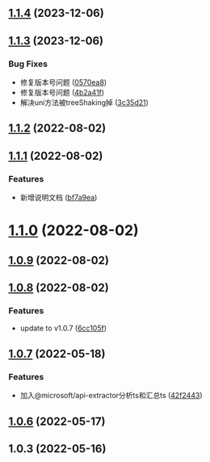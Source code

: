 ## [1.1.4](https://github.com/Gertyxs/uni-native-router/compare/v1.1.3...v1.1.4) (2023-12-06)



## [1.1.3](https://github.com/Gertyxs/uni-native-router/compare/v1.1.2...v1.1.3) (2023-12-06)


### Bug Fixes

* 修复版本号问题 ([0570ea8](https://github.com/Gertyxs/uni-native-router/commit/0570ea8c08b2097fb7faf0e754bff34518a606bc))
* 修复版本号问题 ([4b2a41f](https://github.com/Gertyxs/uni-native-router/commit/4b2a41f240a78b1cb928e261db1ac03a735e9f76))
* 解决uni方法被treeShaking掉 ([3c35d21](https://github.com/Gertyxs/uni-native-router/commit/3c35d21fca1df6bc5f11a77aa6d93a6b47a0f27a))



## [1.1.2](https://github.com/Gertyxs/uni-native-router/compare/v1.1.1...v1.1.2) (2022-08-02)



## [1.1.1](https://github.com/Gertyxs/uni-native-router/compare/v1.1.0...v1.1.1) (2022-08-02)


### Features

* 新增说明文档 ([bf7a9ea](https://github.com/Gertyxs/uni-native-router/commit/bf7a9ea55ac9be594fc35a39f5d1efb358375200))



# [1.1.0](https://github.com/Gertyxs/uni-native-router/compare/v1.0.9...v1.1.0) (2022-08-02)



## [1.0.9](https://github.com/Gertyxs/uni-native-router/compare/v1.0.8...v1.0.9) (2022-08-02)



## [1.0.8](https://github.com/Gertyxs/uni-native-router/compare/v1.0.7...v1.0.8) (2022-08-02)


### Features

* update to v1.0.7 ([6cc105f](https://github.com/Gertyxs/uni-native-router/commit/6cc105fb2538e2f11cda86bd36ee8baef7ff60c3))



## [1.0.7](https://github.com/Gertyxs/uni-native-router/compare/v1.0.6...v1.0.7) (2022-05-18)


### Features

* 加入@microsoft/api-extractor分析ts和汇总ts ([42f2443](https://github.com/Gertyxs/uni-native-router/commit/42f2443e04de64bab42b41ec5487d9a56821a6fb))



## [1.0.6](https://github.com/Gertyxs/uni-native-router/compare/v1.0.3...v1.0.6) (2022-05-17)



## 1.0.3 (2022-05-16)



